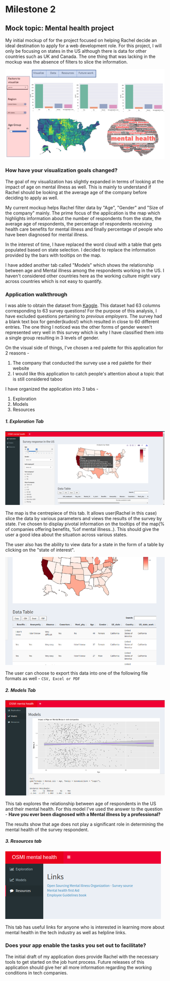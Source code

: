 # Milestone 2

## Mock topic: Mental health project

My initial mockup of for the project focused on helping Rachel decide an ideal destination to apply for a web development role. For this project, I will only be focusing on states in the US although there is data for other countries such as UK and Canada. The one thing that was lacking in the mockup was the absence of filters to slice the information.

![](OSMI_presn.png)

### How have your visualization goals changed?

The goal of my visualization has slightly expanded in terms of looking at the impact of age on mental illness as well. This is mainly to understand if Rachel should be looking at the average age of the company before deciding to apply as well.

My current mockup helps Rachel filter data by "Age", "Gender" and "Size of the company" mainly. The prime focus of the application is the map which highlights information about the number of respondents from the state, the average age of respondents, the percentage of respondents receiving health care benefits for mental illness and finally percentage of people who have been diagnosed for mental illness.

In the interest of time, I have replaced the word cloud with a table that gets populated based on state selection. I decided to replace the information provided by the bars with tooltips on the map.

I have added another tab called "Models" which shows the relationship between age and Mental illness among the respondents working in the US. I haven't considered other countries here as the working culture might vary across countries which is not easy to quantify.

### Application walkthrough

I was able to obtain the dataset from [Kaggle](https://www.kaggle.com/osmi/mental-health-in-tech-2016). This dataset had 63 columns corresponding to 63 survey questions! For the purpose of this analysis, I have excluded questions pertaining to *previous employers*. The survey had a blank text box for gender(kudos!) which resulted in close to 60 different entries. The one thing I noticed was the other forms of gender weren't represented very well in this survey which is why I have classified them into a single group resulting in 3 levels of gender.

On the visual side of things, I've chosen a red palette for this application for 2 reasons -
1. The company that conducted the survey use a red palette for their website
2. I would like this application to catch people's attention about a topic that is still considered taboo

I have organized the application into 3 tabs -
1. Exploration
2. Models
3. Resources

##### 1. Exploration Tab
![](Exploration.png)

The map is the centrepiece of this tab. It allows user(Rachel in this case) slice the data by various parameters and views the results of the survey by state. I've chosen to display pivotal information on the tooltips of the map(% of companies offering benefits, %of mental illness..). This should give the user a good idea about the situation across various states.

The user also has the ability to view data for a state in the form of a table by clicking on the "state of interest".

![](Table.png)

The user can choose to export this data into one of the following file formats as well - `CSV, Excel or PDF`

##### 2. Models Tab

![](Models.png)

This tab explores the relationship between age of respondents in the US and their mental health. For this model I've used the answer to the question -  **Have you ever been diagnosed with a Mental illness by a professional?**

The results show that age does not play a significant role in determining the mental health of the survey respondent.

##### 3. Resources tab

![](Resources.png)

This tab has useful links for anyone who is interested in learning more about mental health in the tech industry as well as helpline links.


### Does your app enable the tasks you set out to facilitate?

The initial draft of my application does provide Rachel with the necessary tools to get started on the job hunt process. Future releases of this application should give her all more information regarding the working conditions in tech companies.
